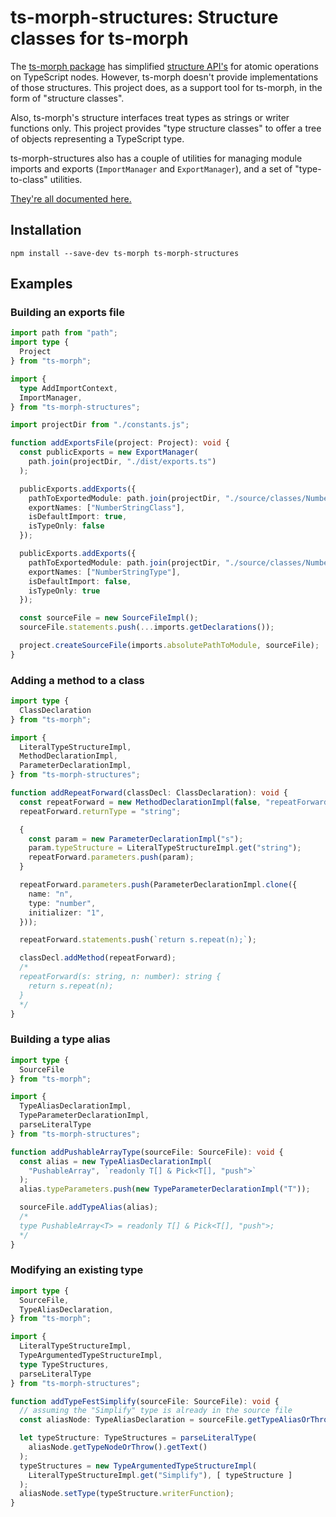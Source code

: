 # ts-morph-structures: Structure classes for ts-morph

The [ts-morph package](https://npmjs.com/package/ts-morph) has simplified [structure API's](https://ts-morph.com/manipulation/structures) for atomic operations on TypeScript nodes.  However, ts-morph doesn't provide implementations of those structures.  This project does, as a support tool for ts-morph, in the form of "structure classes".

Also, ts-morph's structure interfaces treat types as strings or writer functions only.  This project provides "type structure classes" to offer a tree of objects representing a TypeScript type.

ts-morph-structures also has a couple of utilities for managing module imports and exports (`ImportManager` and `ExportManager`), and a set of "type-to-class" utilities.

[They're all documented here.](https://ajvincent.github.io/ts-morph-structures/)

## Installation

`npm install --save-dev ts-morph ts-morph-structures`

## Examples

### Building an exports file

```typescript
import path from "path";
import type {
  Project
} from "ts-morph";

import {
  type AddImportContext,
  ImportManager,
} from "ts-morph-structures";

import projectDir from "./constants.js";

function addExportsFile(project: Project): void {
  const publicExports = new ExportManager(
    path.join(projectDir, "./dist/exports.ts")
  );

  publicExports.addExports({
    pathToExportedModule: path.join(projectDir, "./source/classes/NumberStringClass.ts"),
    exportNames: ["NumberStringClass"],
    isDefaultImport: true,
    isTypeOnly: false
  });

  publicExports.addExports({
    pathToExportedModule: path.join(projectDir, "./source/classes/NumberStringClass.ts"),
    exportNames: ["NumberStringType"],
    isDefaultImport: false,
    isTypeOnly: true
  });

  const sourceFile = new SourceFileImpl();
  sourceFile.statements.push(...imports.getDeclarations());

  project.createSourceFile(imports.absolutePathToModule, sourceFile);
}
```

### Adding a method to a class

```typescript
import type {
  ClassDeclaration
} from "ts-morph";

import {
  LiteralTypeStructureImpl,
  MethodDeclarationImpl,
  ParameterDeclarationImpl,
} from "ts-morph-structures";

function addRepeatForward(classDecl: ClassDeclaration): void {
  const repeatForward = new MethodDeclarationImpl(false, "repeatForward");
  repeatForward.returnType = "string";

  {
    const param = new ParameterDeclarationImpl("s");
    param.typeStructure = LiteralTypeStructureImpl.get("string");
    repeatForward.parameters.push(param);
  }

  repeatForward.parameters.push(ParameterDeclarationImpl.clone({
    name: "n",
    type: "number",
    initializer: "1",
  }));

  repeatForward.statements.push(`return s.repeat(n);`);

  classDecl.addMethod(repeatForward);
  /*
  repeatForward(s: string, n: number): string {
    return s.repeat(n);
  }
  */
}
```

### Building a type alias

```typescript
import type {
  SourceFile
} from "ts-morph";

import {
  TypeAliasDeclarationImpl,
  TypeParameterDeclarationImpl,
  parseLiteralType
} from "ts-morph-structures";

function addPushableArrayType(sourceFile: SourceFile): void {
  const alias = new TypeAliasDeclarationImpl(
    "PushableArray", `readonly T[] & Pick<T[], "push">`
  );
  alias.typeParameters.push(new TypeParameterDeclarationImpl("T"));

  sourceFile.addTypeAlias(alias);
  /*
  type PushableArray<T> = readonly T[] & Pick<T[], "push">;
  */
}
```

### Modifying an existing type

```typescript
import type {
  SourceFile,
  TypeAliasDeclaration,
} from "ts-morph";

import {
  LiteralTypeStructureImpl,
  TypeArgumentedTypeStructureImpl,
  type TypeStructures,
  parseLiteralType
} from "ts-morph-structures";

function addTypeFestSimplify(sourceFile: SourceFile): void {
  // assuming the "Simplify" type is already in the source file
  const aliasNode: TypeAliasDeclaration = sourceFile.getTypeAliasOrThrow("PushableArray");

  let typeStructure: TypeStructures = parseLiteralType(
    aliasNode.getTypeNodeOrThrow().getText()
  );
  typeStructures = new TypeArgumentedTypeStructureImpl(
    LiteralTypeStructureImpl.get("Simplify"), [ typeStructure ]
  );
  aliasNode.setType(typeStructure.writerFunction);
}
```
